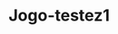 # Jogo-testez1


<!DOCTYPE html>
<html lang="pt-BR">
<head>
    <meta charset="UTF-8">
    <meta name="viewport" content="width=device-width, initial-scale=1.0">
    <title>Meu Jogo HTML</title>
    <style>
        /* Estilos CSS podem ser adicionados aqui */
        .character {
            width: 100px;
            height: 100px;
            background-color: blue; /* Cor do personagem principal */
        }

        .enemy {
            width: 50px;
            height: 50px;
            background-color: red; /* Cor dos inimigos */
        }
    </style>
</head>
<body>
    <div id="game-container">
        <div id="player" class="character"></div> <!-- Personagem principal -->
        <div id="enemy" class="enemy"></div> <!-- Inimigo -->
    </div>

    <script>
        // JavaScript para funcionalidades do jogo
        const player = document.getElementById('player');
        const enemy = document.getElementById('enemy');

        // Posicionamento inicial dos personagens
        player.style.top = '50px';
        player.style.left = '50px';
        enemy.style.top = '200px';
        enemy.style.left = '200px';

        // Função para mover o jogador
        function movePlayer(direction) {
            // Lógica para mover o jogador aqui
        }

        // Função para iniciar o jogo
        function startGame() {
            // Lógica para começar o jogo aqui
        }

        // Chamada para iniciar o jogo
        startGame();
    </script>
</body>
</html>
